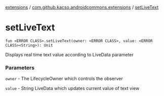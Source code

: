 [extensions](../index.md) / [com.github.kacso.androidcommons.extensions](index.md) / [setLiveText](.)

# setLiveText

`fun <ERROR CLASS>.setLiveText(owner: <ERROR CLASS>, value: <ERROR CLASS><String>): Unit`

Displays real time text value according to LiveData parameter

### Parameters

`owner` - The LifecycleOwner which controls the observer

`value` - String LiveData which updates current value of text view